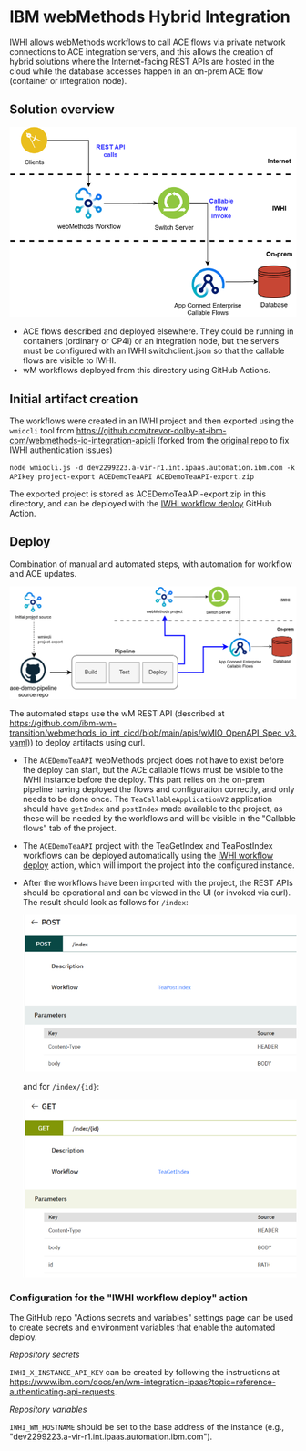 # IBM webMethods Hybrid Integration 

IWHI allows webMethods workflows to call ACE flows via private network connections
to ACE integration servers, and this allows the creation of hybrid solutions where
the Internet-facing REST APIs are hosted in the cloud while the database accesses
happen in an on-prem ACE flow (container or integration node).

## Solution overview

![solution picture](/demo-infrastructure/images/iwhi-diagram.png)

- ACE flows described and deployed elsewhere. They could be running in containers
  (ordinary or CP4i) or an integration node, but the servers must be configured 
  with an IWHI switchclient.json so that the callable flows are visible to IWHI.
- wM workflows deployed from this directory using GitHub Actions.

## Initial artifact creation

The workflows were created in an IWHI project and then exported using the `wmiocli` tool
from https://github.com/trevor-dolby-at-ibm-com/webmethods-io-integration-apicli (forked 
from the [original repo](https://github.com/ibm-wm-transition/webmethods-io-integration-apicli) 
to fix IWHI authentication issues) 
```
node wmiocli.js -d dev2299223.a-vir-r1.int.ipaas.automation.ibm.com -k APIkey project-export ACEDemoTeaAPI ACEDemoTeaAPI-export.zip
```
The exported project is stored as ACEDemoTeaAPI-export.zip in this directory, and can 
be deployed with the [IWHI workflow deploy](/.github/workflows/iwhi-workflows.yml) GitHub Action.

## Deploy

Combination of manual and automated steps, with automation for workflow and ACE updates.

![pipeline picture](/demo-infrastructure/images/iwhi-diagram-with-pipeline.png)

The automated steps use the wM REST API (described at https://github.com/ibm-wm-transition/webmethods_io_int_cicd/blob/main/apis/wMIO_OpenAPI_Spec_v3.yaml))
to deploy artifacts using curl.

- The `ACEDemoTeaAPI` webMethods project does not have to exist before the deploy can start,
  but the ACE callable flows must be visible to the IWHI instance before the deploy. This
  part relies on the on-prem pipeline having deployed the flows and configuration correctly, 
  and only needs to be done once. The `TeaCallableApplicationV2` application should have 
  `getIndex` and `postIndex` made available to the project, as these will be needed
  by the workflows and will be visible in the "Callable flows" tab of the project.
- The `ACEDemoTeaAPI` project with the TeaGetIndex and TeaPostIndex workflows can be 
  deployed automatically using the [IWHI workflow deploy](/.github/workflows/iwhi-workflows.yml)
  action, which will import the project into the configured instance.
- After the workflows have been imported with the project, the REST APIs should be 
  operational and can be viewed in the UI (or invoked via curl). The result should 
  look as follows for `/index`:

  ![POST](/demo-infrastructure/images/rest-api-POST.png)

  and for `/index/{id}`:

  ![GET](/demo-infrastructure/images/rest-api-GET.png)


### Configuration for the "IWHI workflow deploy" action

The GitHub repo "Actions secrets and variables" settings page can be used to create
secrets and environment variables that enable the automated deploy.

*Repository secrets*

`IWHI_X_INSTANCE_API_KEY` can be created by following the instructions at
https://www.ibm.com/docs/en/wm-integration-ipaas?topic=reference-authenticating-api-requests.

*Repository variables*

`IWHI_WM_HOSTNAME` should be set to the base address of the instance (e.g., 
"dev2299223.a-vir-r1.int.ipaas.automation.ibm.com").
